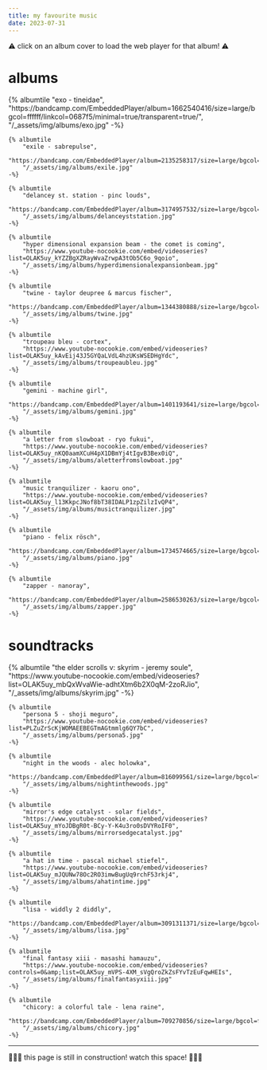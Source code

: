 ```yaml
---
title: my favourite music
date: 2023-07-31
---
```


⚠️ click on an album cover to load the web player for that album! ⚠️

<h1>albums</h1>

<div class="album-tiles-grid">
    {% albumtile 
        "exo - tineidae",
        "https://bandcamp.com/EmbeddedPlayer/album=1662540416/size=large/bgcol=ffffff/linkcol=0687f5/minimal=true/transparent=true/",
        "/_assets/img/albums/exo.jpg" 
    -%}

    {% albumtile
        "exile - sabrepulse",
        "https://bandcamp.com/EmbeddedPlayer/album=2135258317/size=large/bgcol=ffffff/linkcol=0687f5/minimal=true/transparent=true/",
        "/_assets/img/albums/exile.jpg"
    -%}

    {% albumtile
        "delancey st. station - pinc louds",
        "https://bandcamp.com/EmbeddedPlayer/album=3174957532/size=large/bgcol=ffffff/linkcol=0687f5/minimal=true/transparent=true/",
        "/_assets/img/albums/delanceyststation.jpg"
    -%}

    {% albumtile
        "hyper dimensional expansion beam - the comet is coming",
        "https://www.youtube-nocookie.com/embed/videoseries?list=OLAK5uy_kYZZBgXZRayWvaZrwpA3tOb5C6o_9qoio",
        "/_assets/img/albums/hyperdimensionalexpansionbeam.jpg"
    -%}

    {% albumtile
        "twine - taylor deupree & marcus fischer",
        "https://bandcamp.com/EmbeddedPlayer/album=1344380888/size=large/bgcol=ffffff/linkcol=0687f5/minimal=true/transparent=true/",
        "/_assets/img/albums/twine.jpg"
    -%}

    {% albumtile
        "troupeau bleu - cortex",
        "https://www.youtube-nocookie.com/embed/videoseries?list=OLAK5uy_kAvEij43J5GYQaLVdL4hzUKsWSEDHgYdc",
        "/_assets/img/albums/troupeaubleu.jpg"
    -%}

    {% albumtile
        "gemini - machine girl",
        "https://bandcamp.com/EmbeddedPlayer/album=1401193641/size=large/bgcol=ffffff/linkcol=0687f5/minimal=true/transparent=true/",
        "/_assets/img/albums/gemini.jpg"
    -%}

    {% albumtile
        "a letter from slowboat - ryo fukui",
        "https://www.youtube-nocookie.com/embed/videoseries?list=OLAK5uy_nKQ0aamXCuH4pX1DBmYj4tIgvB3Bex0iQ",
        "/_assets/img/albums/aletterfromslowboat.jpg"
    -%}

    {% albumtile
        "music tranquilizer - kaoru ono",
        "https://www.youtube-nocookie.com/embed/videoseries?list=OLAK5uy_l13KkpcJNof8bT38IDALP1zpZilzIvQP4",
        "/_assets/img/albums/musictranquilizer.jpg"
    -%}

    {% albumtile
        "piano - felix rösch",
        "https://bandcamp.com/EmbeddedPlayer/album=1734574665/size=large/bgcol=ffffff/linkcol=0687f5/minimal=true/transparent=true/",
        "/_assets/img/albums/piano.jpg"
    -%}

    {% albumtile
        "zapper - nanoray",
        "https://bandcamp.com/EmbeddedPlayer/album=2586530263/size=large/bgcol=ffffff/linkcol=0687f5/minimal=true/transparent=true/",
        "/_assets/img/albums/zapper.jpg"
    -%}
</div>

# soundtracks
 
<div class="album-tiles-grid">
    {% albumtile
        "the elder scrolls v: skyrim - jeremy soule",
        "https://www.youtube-nocookie.com/embed/videoseries?list=OLAK5uy_mbQxWvaWie-adhtXtm6b2X0qM-2zoRJio",
        "/_assets/img/albums/skyrim.jpg"
    -%}

    {% albumtile
        "persona 5 - shoji meguro",
        "https://www.youtube-nocookie.com/embed/videoseries?list=PLZuZrScKjWOMAEEBEGTmAGtmmlg6QY7bC",
        "/_assets/img/albums/persona5.jpg"
    -%}

    {% albumtile
        "night in the woods - alec holowka",
        "https://bandcamp.com/EmbeddedPlayer/album=816099561/size=large/bgcol=ffffff/linkcol=0687f5/minimal=true/transparent=true/",
        "/_assets/img/albums/nightinthewoods.jpg"
    -%}

    {% albumtile
        "mirror's edge catalyst - solar fields",
        "https://www.youtube-nocookie.com/embed/videoseries?list=OLAK5uy_mYoJDBgR0t-BCy-Y-K4u3ro0sDVYRoIF0",
        "/_assets/img/albums/mirrorsedgecatalyst.jpg"
    -%}

    {% albumtile
        "a hat in time - pascal michael stiefel",
        "https://www.youtube-nocookie.com/embed/videoseries?list=OLAK5uy_mJQUNw78Oc2RO3imwBugUq9rchF53rkj4",
        "/_assets/img/albums/ahatintime.jpg"
    -%}

    {% albumtile
        "lisa - widdly 2 diddly",
        "https://bandcamp.com/EmbeddedPlayer/album=3091311371/size=large/bgcol=ffffff/linkcol=0687f5/minimal=true/transparent=true/",
        "/_assets/img/albums/lisa.jpg"
    -%}

    {% albumtile
        "final fantasy xiii - masashi hamauzu",
        "https://www.youtube-nocookie.com/embed/videoseries?controls=0&amp;list=OLAK5uy_mVPS-4XM_sVgQroZkZsFYvTzEuFqwHEIs",
        "/_assets/img/albums/finalfantasyxiii.jpg"
    -%}

    {% albumtile
        "chicory: a colorful tale - lena raine",
        "https://bandcamp.com/EmbeddedPlayer/album=709270856/size=large/bgcol=ffffff/linkcol=0687f5/minimal=true/transparent=true/",
        "/_assets/img/albums/chicory.jpg"
    -%}
</div>

<!-- # artists -->

<hr>

🚧👷‍♂️ this page is still in construction! watch this space! 👷‍♀️🚧

<script>
    document.querySelectorAll('.hide').forEach(item => {
      item.addEventListener('click', element => {
        element.currentTarget.style.display = "none";
        element.currentTarget.nextElementSibling.style.display = "block";
      })
    })
</script>